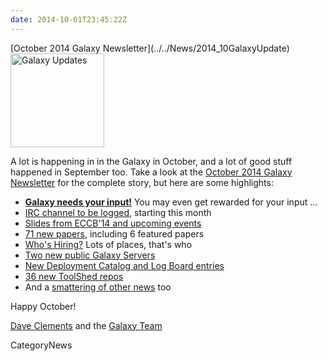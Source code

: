 ```yaml
---
date: 2014-10-01T23:45:22Z
---
```

<div class='newsItemHeader'>[October 2014 Galaxy Newsletter](../../News/2014_10GalaxyUpdate)</div>

<div class='right'>
<a href='/GalaxyUpdates/2014_10'><img src='/Images/Logos/GalaxyUpdate200.png' alt='Galaxy Updates' width=150 /></a>
</div>

A lot is happening in in the Galaxy in October, and a lot of good stuff happened in September too.  Take a look at the [October 2014 Galaxy Newsletter](../../GalaxyUpdates/2014_10) for the complete story, but here are some highlights:

* **[Galaxy needs your input!](/GalaxyUpdates/2014_10#galaxy-needs-your-input)**  You may even get rewarded for your input ...
* [IRC channel to be logged](/GalaxyUpdates/2014_10#irc-channel-policy-change), starting this month
* [Slides from ECCB'14 and upcoming events](/GalaxyUpdates/2014_10#events)
* [71 new papers](/GalaxyUpdates/2014_10#new-papers), including 6 featured papers
* [Who's Hiring?](/GalaxyUpdates/2014_10#whos-hiring) Lots of places, that's who
* [Two new public Galaxy Servers](/GalaxyUpdates/2014_10#new-public-servers)
* [New Deployment Catalog and Log Board entries](/GalaxyUpdates/2014_10#community-galaxy-hubs)
* [36 new ToolShed repos](/GalaxyUpdates/2014_10#toolshed-contribution)
* And a [smattering of other news](/GalaxyUpdates/2014_10#other-news) too

Happy October!

[Dave Clements](/DaveClements) and the [Galaxy Team](../../GalaxyTeam)


CategoryNews

